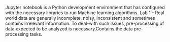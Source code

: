Jupyter notebook is a Python development environment that has configured with the necessary libraries to run Machine learning algorithms.
Lab 1 - Real world data are generally incomplete, noisy, inconsistent and sometimes contains irrelevant information. To deal-with such issues, pre-processing of data expected to be
        analyzed is necessary.Contains the data pre-processing tasks.
